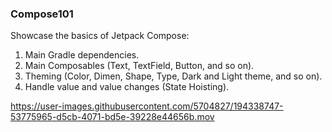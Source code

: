 ### Compose101

Showcase the basics of Jetpack Compose:

1. Main Gradle dependencies.
2. Main Composables (Text, TextField, Button, and so on).
3. Theming (Color, Dimen, Shape, Type, Dark and Light theme, and so on).
4. Handle value and value changes (State Hoisting).

https://user-images.githubusercontent.com/5704827/194338747-53775965-d5cb-4071-bd5e-39228e44656b.mov
